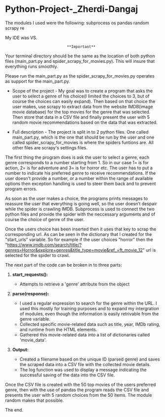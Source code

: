 # Python-Project-_Zherdi-Dangaj
The modules I used were the following:
subprocess
os
pandas
random
scrapy
re

My IDE was VS.

								**Important**

Your terminal directory should be the same as the location of both python files (main_part.py and spider_scrapy_for_movies.py).
This will insure that everything runs smoothly. 

Please run the main_part.py as the spider_scrapy_for_movies.py operates as support for the main_part.py. 


- Scope of the project -
My goal was to create a program that asks the user to select a genre of his choice(I limited the choices to 3, but of course the choices can easily expand). 
Then based on that choice the user makes, use scrapy to extract data from the website IMDB(image movie database) for the top movies for the genre that was selected. 
Then store that data in a CSV file and finally present the user with 5 random movie recommendations based on the data that was extracted.

- Full description -
The project is split in to 2 python files. One called main_part.py, which is the one that should be run by the user and one called spider_scrapy_for_movies is where the spiders funtions are.
All other files are scrapy's settings files. 

The first thing the program does is ask the user to select a genre, each genre corresponds to a number starting from 1. 
So in our case 1= is for action, 2= is for adventure and 3= is for horror etc.
The user has to put a number to indicate his preferred genre to receive recommendations. If the user doesn't provide a number, or a number within the range of available options then exception
handling is used to steer them back and to prevent program errors.

As soon as the user makes a choice, the programs prints messages to reassure the user that everything is going well, so the user doesn’t despair while the spider is crawling IMDB.
Subprocess is used to connect the two python files and provide the spider with the neccessary arguments and of course the choice of genre of the user. 

Once the users choice has been inserted then it uses that key to scrap the corresponding url. As can be seen in the dictionary that I created for the "start_urls" variable.
So for example if the user choices "horror" then the "https://www.imdb.com/search/title/?genres=Horror&explore=genres&title_type=movie&ref_=ft_movie_12" url is selected for the spider to crawl.

The next part of the code can be broken in to three parts:

1. **start_requests():**
   - Attempts to retrieve a 'genre' attribute from the object

2. **parse(response):**
   - I used a regular expression to search for the genre within the URL. I used this mostly for training purposes and to expand my intergration of modules,
 even though the information is easily retrivable from the genre variable. 
   - Collected specific movie-related data such as title, year, IMDb rating, and runtime from the HTML elements.
   - Gathered this movie-related data into a list of dictionaries called 'movie_data'.

3. **Output:**
   - Created a filename based on the unique ID (parsed genre) and saves the scraped data into a CSV file with the collected movie details.
   - The log function was used to display a message indicating the successful saving of the data into the CSV file.

Once the CSV file is created with the 50 top movies of the users preferred genre, then with the use of pandas the program reads the CSV file and presents the user with 5 random choices from the 50 items.
The module random makes that possible.

The end. 
